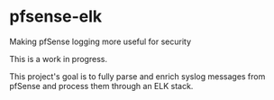 # pfsense-elk
Making pfSense logging more useful for security

This is a work in progress.

This project's goal is to fully parse and enrich syslog messages from pfSense and process them through an ELK stack.

